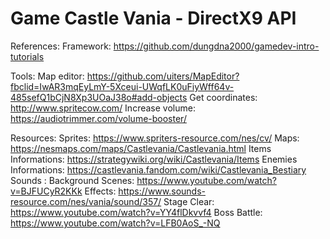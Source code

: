 # Game Castle Vania - DirectX9 API




References:
  Framework: https://github.com/dungdna2000/gamedev-intro-tutorials

Tools:
  Map editor: https://github.com/uiters/MapEditor?fbclid=IwAR3mqEyLmY-5Xceui-UWqfLK0uFiyWff64v-485sefQ1bCjN8Xp3UOaJ38o#add-objects
  Get coordinates: http://www.spritecow.com/
  Increase volume: https://audiotrimmer.com/volume-booster/

Resources:
  Sprites: https://www.spriters-resource.com/nes/cv/
  Maps: https://nesmaps.com/maps/Castlevania/Castlevania.html
  Items Informations: https://strategywiki.org/wiki/Castlevania/Items
  Enemies Informations: https://castlevania.fandom.com/wiki/Castlevania_Bestiary
  Sounds :
    Background Scenes: https://www.youtube.com/watch?v=BJFUCyR2KKk
    Effects: https://www.sounds-resource.com/nes/vania/sound/357/
    Stage Clear: https://www.youtube.com/watch?v=YY4flDkvvf4
    Boss Battle: https://www.youtube.com/watch?v=LFB0AoS_-NQ

